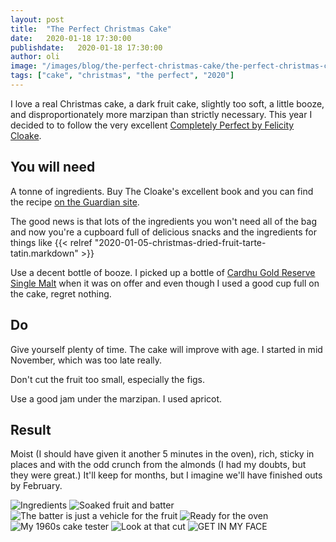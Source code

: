 ```yaml
---
layout: post
title:  "The Perfect Christmas Cake"
date:   2020-01-18 17:30:00
publishdate:   2020-01-18 17:30:00
author: oli
image: "/images/blog/the-perfect-christmas-cake/the-perfect-christmas-cake-06.jpg"
tags: ["cake", "christmas", "the perfect", "2020"]
---
```


I love a real Christmas cake, a dark fruit cake, slightly too soft, a little booze, and disproportionately more marzipan than strictly necessary.   This year I decided to to follow the very excellent [Completely Perfect by Felicity Cloake](https://amzn.to/364KetJ).  

## You will need

A tonne of ingredients.  Buy The Cloake's excellent book and you can find the recipe [on the Guardian site](https://www.theguardian.com/lifeandstyle/wordofmouth/2011/nov/17/how-cook-perfect-christmas-cake). 

The good news is that lots of the ingredients you won't need all of the bag and now you're a cupboard full of delicious snacks and the ingredients for things like {{< relref "2020-01-05-christmas-dried-fruit-tarte-tatin.markdown" >}} 

Use a decent bottle of booze.  I picked up a bottle of [Cardhu Gold Reserve Single Malt](https://amzn.to/2NEYJhr) when it was on offer and even though I used a good cup full on the cake, regret nothing.

## Do

Give yourself plenty of time.  The cake will improve with age.  I started in mid November, which was too late really.

Don't cut the fruit too small, especially the figs.

Use a good jam under the marzipan.  I used apricot.

## Result

Moist (I should have given it another 5 minutes in the oven), rich, sticky in places and with the odd crunch from the almonds (I had my doubts, but they were great.)  It'll keep for months, but I imagine we'll have finished outs by February.


![Ingredients](/images/blog/the-perfect-christmas-cake/the-perfect-christmas-cake-01.jpg)
![Soaked fruit and batter](/images/blog/the-perfect-christmas-cake/the-perfect-christmas-cake-02.jpg)
![The batter is just a vehicle for the fruit](/images/blog/the-perfect-christmas-cake/the-perfect-christmas-cake-03.jpg)
![Ready for the oven](/images/blog/the-perfect-christmas-cake/the-perfect-christmas-cake-04.jpg)
![My 1960s cake tester](/images/blog/the-perfect-christmas-cake/the-perfect-christmas-cake-05.jpg)
![Look at that cut](/images/blog/the-perfect-christmas-cake/the-perfect-christmas-cake-06.jpg)
![GET IN MY FACE](/images/blog/the-perfect-christmas-cake/the-perfect-christmas-cake-07.jpg)